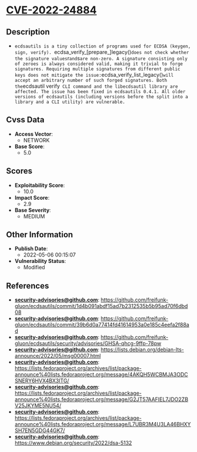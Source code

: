 
# [CVE-2022-24884](https://github.com/freifunk-gluon/ecdsautils/commit/1d4b091abdf15ad7b2312535b5b95ad70f6dbd08)

## Description

- `ecdsautils is a tiny collection of programs used for ECDSA (keygen, sign, verify). `ecdsa_verify_[prepare_]legacy()` does not check whether the signature values `r` and `s` are non-zero. A signature consisting only of zeroes is always considered valid, making it trivial to forge signatures. Requiring multiple signatures from different public keys does not mitigate the issue: `ecdsa_verify_list_legacy()` will accept an arbitrary number of such forged signatures. Both the `ecdsautil verify` CLI command and the libecdsautil library are affected. The issue has been fixed in ecdsautils 0.4.1. All older versions of ecdsautils (including versions before the split into a library and a CLI utility) are vulnerable.`

## Cvss Data

- **Access Vector**:
  - NETWORK
- **Base Score**:
  - 5.0

## Scores

- **Exploitability Score**:
  - 10.0
- **Impact Score**:
  - 2.9
- **Base Severity**:
  - MEDIUM

## Other Information

- **Publish Date**:
  - 2022-05-06 00:15:07
- **Vulnerability Status**:
  - Modified

## References

- **security-advisories@github.com**: https://github.com/freifunk-gluon/ecdsautils/commit/1d4b091abdf15ad7b2312535b5b95ad70f6dbd08
- **security-advisories@github.com**: https://github.com/freifunk-gluon/ecdsautils/commit/39b6d0a77414fd41614953a0e185c4eefa2f88ad
- **security-advisories@github.com**: https://github.com/freifunk-gluon/ecdsautils/security/advisories/GHSA-qhcg-9ffp-78pw
- **security-advisories@github.com**: https://lists.debian.org/debian-lts-announce/2022/05/msg00007.html
- **security-advisories@github.com**: https://lists.fedoraproject.org/archives/list/package-announce%40lists.fedoraproject.org/message/4AKQH5WCBMJA3ODCSNERY6HVX4BX3ITG/
- **security-advisories@github.com**: https://lists.fedoraproject.org/archives/list/package-announce%40lists.fedoraproject.org/message/G2JT57AAFIEL7JDO2ZBV25JKYME5NU54/
- **security-advisories@github.com**: https://lists.fedoraproject.org/archives/list/package-announce%40lists.fedoraproject.org/message/L7UBR3M4U3LA46BHXYSH7EN5GDG44GK7/
- **security-advisories@github.com**: https://www.debian.org/security/2022/dsa-5132
